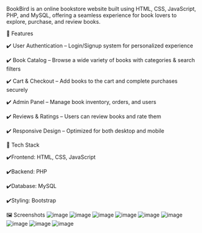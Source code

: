 BookBird is an online bookstore website built using HTML, CSS, JavaScript, PHP, and MySQL, offering a seamless experience for book lovers to explore, purchase, and review books.

🌟 Features

   ✔️ User Authentication – Login/Signup system for personalized experience

   ✔️ Book Catalog – Browse a wide variety of books with categories & search filters

   ✔️ Cart & Checkout – Add books to the cart and complete purchases securely

   ✔️ Admin Panel – Manage book inventory, orders, and users

   ✔️ Reviews & Ratings – Users can review books and rate them

   ✔️ Responsive Design – Optimized for both desktop and mobile


🚀 Tech Stack

   ✔️Frontend: HTML, CSS, JavaScript

   ✔️Backend: PHP

   ✔️Database: MySQL

   ✔️Styling: Bootstrap 

🖼️ Screenshots
![image](https://github.com/user-attachments/assets/68795102-f3ff-4878-b793-d8d40ca83000)
![image](https://github.com/user-attachments/assets/64dcef3e-0fe4-4693-b10f-561bf5ef6e56)
![image](https://github.com/user-attachments/assets/f5a855e4-7071-47ac-8c92-cd63dae0c3a0)
![image](https://github.com/user-attachments/assets/cc25985c-d419-490b-83cf-7f16e601b389)
![image](https://github.com/user-attachments/assets/b47bd88d-94e7-430e-b03e-d1996cc0c188)
![image](https://github.com/user-attachments/assets/75840e8a-f6a8-4a40-ad56-d470dc71ff66)
![image](https://github.com/user-attachments/assets/d6a1c238-ff7b-44f8-ab45-ef5d069f80e9)
![image](https://github.com/user-attachments/assets/f1be004f-c59d-4804-b45d-b52fe0f5ac16)
![image](https://github.com/user-attachments/assets/909b066e-4d40-458e-aef0-70c455e687c1)








